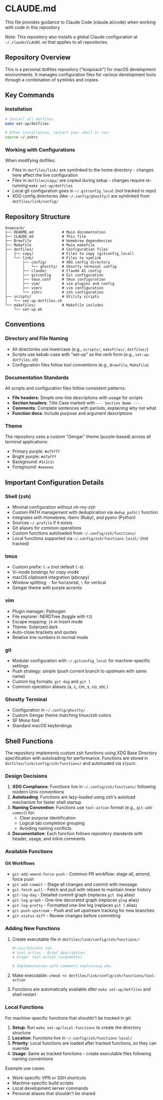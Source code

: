 # CLAUDE.md

This file provides guidance to Claude Code (claude.ai/code) when working with code in this repository.

Note: This repository also installs a global Claude configuration at `~/.claude/CLAUDE.md` that applies to all repositories.

## Repository Overview

This is a personal dotfiles repository ("knapsack") for macOS development environments. It manages configuration files for various development tools through a combination of symlinks and copies.

## Key Commands

### Installation
```bash
# Install all dotfiles
make set-up/dotfiles

# After installation, restart your shell or run:
source ~/.zshrc
```

### Working with Configurations

When modifying dotfiles:
- Files in `dotfiles/link/` are symlinked to the home directory - changes here affect the live configuration
- Files in `dotfiles/copy/` are copied during setup - changes require re-running `make set-up/dotfiles`
- Local git configuration goes in `~/.gitconfig_local` (not tracked in repo)
- XDG config directories (like `~/.config/ghostty/`) are symlinked from `dotfiles/link/config/`

## Repository Structure

```
knapsack/
├── README.md             # Main documentation
├── CLAUDE.md             # This file
├── Brewfile              # Homebrew dependencies
├── Makefile              # Main makefile
├── dotfiles/             # Configuration files
│   ├── copy/             # Files to copy (gitconfig_local)
│   └── link/             # Files to symlink
│       ├── config/       # XDG config directory
│       │   └── ghostty/  # Ghostty terminal config
│       ├── claude/       # Claude AI config
│       ├── gitconfig     # Git configuration
│       ├── tmux.conf     # tmux configuration
│       ├── vim/          # vim plugins and config
│       ├── vimrc         # vim configuration
│       └── zshrc         # zsh configuration
├── scripts/              # Utility scripts
│   └── set-up-dotfiles.sh
└── makefiles/            # Makefile includes
    └── set-up.mk
```

## Conventions

### Directory and File Naming
- All directories use lowercase (e.g., `scripts/`, `makefiles/`, `dotfiles/`)
- Scripts use kebab-case with "set-up" as the verb form (e.g., `set-up-dotfiles.sh`)
- Configuration files follow tool conventions (e.g., `Brewfile`, `Makefile`)

### Documentation Standards
All scripts and configuration files follow consistent patterns:
- **File headers**: Simple one-line descriptions with usage for scripts
- **Section headers**: Title Case marked with `--- Section Name ---`
- **Comments**: Complete sentences with periods, explaining why not what
- **Function docs**: Include purpose and argument descriptions

### Theme
The repository uses a custom "Gengar" theme (purple-based) across all terminal applications:
- Primary purple: `#af5fff`
- Bright purple: `#d7afff`
- Background: `#1c1c1c`
- Foreground: `#eeeeee`

## Important Configuration Details

### Shell (zsh)
- Minimal configuration without oh-my-zsh
- Custom PATH management with deduplication via `dedup_path()` function
- Integrates with Homebrew, rbenv (Ruby), and pyenv (Python)
- Sources `~/.profile` if it exists
- Git aliases for common operations
- Custom functions autoloaded from `~/.config/zsh/functions/`
- Local functions supported via `~/.config/zsh/functions-local/` (not tracked)

### tmux
- Custom prefix: `C-a` (not default `C-b`)
- Vi-mode bindings for copy mode
- macOS clipboard integration (pbcopy)
- Window splitting: `-` for horizontal, `\` for vertical
- Gengar theme with purple accents

### vim
- Plugin manager: Pathogen
- File explorer: NERDTree (toggle with `F2`)
- Escape mapping: `jk` in insert mode
- Theme: Solarized dark
- Auto-close brackets and quotes
- Relative line numbers in normal mode

### git
- Modular configuration with `~/.gitconfig_local` for machine-specific settings
- Push strategy: simple (push current branch to upstream with same name)
- Custom log formats: `git dag` and `git l`
- Common operation aliases (a, c, cm, s, co, etc.)

### Ghostty Terminal
- Configuration in `~/.config/ghostty/`
- Custom Gengar theme matching tmux/zsh colors
- SF Mono font
- Standard macOS keybindings

## Shell Functions

The repository implements custom zsh functions using XDG Base Directory specification with autoloading for performance. Functions are stored in `dotfiles/link/config/zsh/functions/` and autoloaded via `$fpath`.

### Design Decisions

1. **XDG Compliance**: Functions live in `~/.config/zsh/functions/` following modern Unix conventions
2. **Autoloading**: Functions are lazy-loaded using zsh's autoload mechanism for faster shell startup
3. **Naming Convention**: Functions use `tool-action` format (e.g., `git-add-commit`) for:
   - Clear purpose identification
   - Logical tab completion grouping
   - Avoiding naming conflicts
4. **Documentation**: Each function follows repository standards with header, usage, and inline comments

### Available Functions

#### Git Workflows
- `git-add-amend-force-push` - Common PR workflow: stage all, amend, force push
- `git-add-commit` - Stage all changes and commit with message
- `git-fetch-pull` - Fetch and pull with rebase to maintain linear history
- `git-log-dag` - Detailed commit graph (replaces `git dag` alias)
- `git-log-graph` - One-line decorated graph (replaces `glog` alias)
- `git-log-pretty` - Formatted one-line log (replaces `git l` alias)
- `git-push-upstream` - Push and set upstream tracking for new branches
- `git-status-diff` - Review changes before committing

### Adding New Functions

1. Create executable file in `dotfiles/link/config/zsh/functions/`:
   ```bash
   #!/usr/bin/env zsh
   # tool-action - Brief description.
   # Usage: tool-action [arguments]
   
   # Implementation with comments explaining why.
   ```

2. Make executable: `chmod +x dotfiles/link/config/zsh/functions/tool-action`

3. Functions are automatically available after `make set-up/dotfiles` and shell restart

### Local Functions

For machine-specific functions that shouldn't be tracked in git:

1. **Setup**: Run `make set-up/local-functions` to create the directory structure
2. **Location**: Functions live in `~/.config/zsh/functions-local/`
3. **Priority**: Local functions are loaded after tracked functions, so they can override
4. **Usage**: Same as tracked functions - create executable files following naming conventions

Example use cases:
- Work-specific VPN or SSH shortcuts
- Machine-specific build scripts
- Local development server commands
- Personal aliases that shouldn't be shared